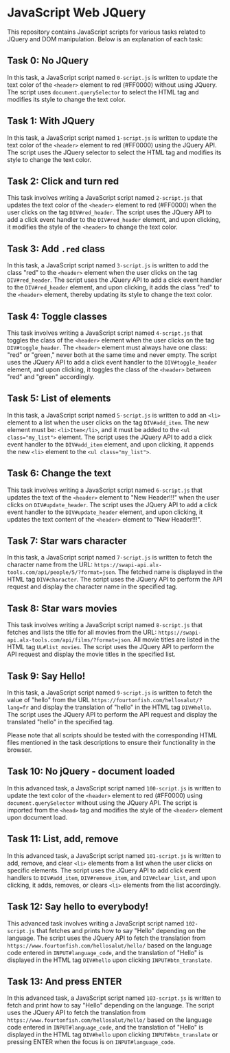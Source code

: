 # JavaScript Web JQuery

This repository contains JavaScript scripts for various tasks related to JQuery and DOM manipulation. Below is an explanation of each task:

## Task 0: No JQuery

In this task, a JavaScript script named `0-script.js` is written to update the text color of the `<header>` element to red (#FF0000) without using JQuery. The script uses `document.querySelector` to select the HTML tag and modifies its style to change the text color.

## Task 1: With JQuery

In this task, a JavaScript script named `1-script.js` is written to update the text color of the `<header>` element to red (#FF0000) using the JQuery API. The script uses the JQuery selector to select the HTML tag and modifies its style to change the text color.

## Task 2: Click and turn red

This task involves writing a JavaScript script named `2-script.js` that updates the text color of the `<header>` element to red (#FF0000) when the user clicks on the tag `DIV#red_header`. The script uses the JQuery API to add a click event handler to the `DIV#red_header` element, and upon clicking, it modifies the style of the `<header>` to change the text color.

## Task 3: Add `.red` class

In this task, a JavaScript script named `3-script.js` is written to add the class "red" to the `<header>` element when the user clicks on the tag `DIV#red_header`. The script uses the JQuery API to add a click event handler to the `DIV#red_header` element, and upon clicking, it adds the class "red" to the `<header>` element, thereby updating its style to change the text color.

## Task 4: Toggle classes

This task involves writing a JavaScript script named `4-script.js` that toggles the class of the `<header>` element when the user clicks on the tag `DIV#toggle_header`. The `<header>` element must always have one class: "red" or "green," never both at the same time and never empty. The script uses the JQuery API to add a click event handler to the `DIV#toggle_header` element, and upon clicking, it toggles the class of the `<header>` between "red" and "green" accordingly.

## Task 5: List of elements

In this task, a JavaScript script named `5-script.js` is written to add an `<li>` element to a list when the user clicks on the tag `DIV#add_item`. The new element must be: `<li>Item</li>`, and it must be added to the `<ul class="my_list">` element. The script uses the JQuery API to add a click event handler to the `DIV#add_item` element, and upon clicking, it appends the new `<li>` element to the `<ul class="my_list">`.

## Task 6: Change the text

This task involves writing a JavaScript script named `6-script.js` that updates the text of the `<header>` element to "New Header!!!" when the user clicks on `DIV#update_header`. The script uses the JQuery API to add a click event handler to the `DIV#update_header` element, and upon clicking, it updates the text content of the `<header>` element to "New Header!!!".

## Task 7: Star wars character

In this task, a JavaScript script named `7-script.js` is written to fetch the character name from the URL: `https://swapi-api.alx-tools.com/api/people/5/?format=json`. The fetched name is displayed in the HTML tag `DIV#character`. The script uses the JQuery API to perform the API request and display the character name in the specified tag.

## Task 8: Star wars movies

This task involves writing a JavaScript script named `8-script.js` that fetches and lists the title for all movies from the URL: `https://swapi-api.alx-tools.com/api/films/?format=json`. All movie titles are listed in the HTML tag `UL#list_movies`. The script uses the JQuery API to perform the API request and display the movie titles in the specified list.

## Task 9: Say Hello!

In this task, a JavaScript script named `9-script.js` is written to fetch the value of "hello" from the URL `https://fourtonfish.com/hellosalut/?lang=fr` and display the translation of "hello" in the HTML tag `DIV#hello`. The script uses the JQuery API to perform the API request and display the translated "hello" in the specified tag.

Please note that all scripts should be tested with the corresponding HTML files mentioned in the task descriptions to ensure their functionality in the browser.

## Task 10: No jQuery - document loaded

In this advanced task, a JavaScript script named `100-script.js` is written to update the text color of the `<header>` element to red (#FF0000) using `document.querySelector` without using the JQuery API. The script is imported from the `<head>` tag and modifies the style of the `<header>` element upon document load.

## Task 11: List, add, remove

In this advanced task, a JavaScript script named `101-script.js` is written to add, remove, and clear `<li>` elements from a list when the user clicks on specific elements. The script uses the JQuery API to add click event handlers to `DIV#add_item`, `DIV#remove_item`, and `DIV#clear_list`, and upon clicking, it adds, removes, or clears `<li>` elements from the list accordingly.

## Task 12: Say hello to everybody!

This advanced task involves writing a JavaScript script named `102-script.js` that fetches and prints how to say "Hello" depending on the language. The script uses the JQuery API to fetch the translation from `https://www.fourtonfish.com/hellosalut/hello/` based on the language code entered in `INPUT#language_code`, and the translation of "Hello" is displayed in the HTML tag `DIV#hello` upon clicking `INPUT#btn_translate`.

## Task 13: And press ENTER

In this advanced task, a JavaScript script named `103-script.js` is written to fetch and print how to say "Hello" depending on the language. The script uses the JQuery API to fetch the translation from `https://www.fourtonfish.com/hellosalut/hello/` based on the language code entered in `INPUT#language_code`, and the translation of "Hello" is displayed in the HTML tag `DIV#hello` upon clicking `INPUT#btn_translate` or pressing ENTER when the focus is on `INPUT#language_code`.
